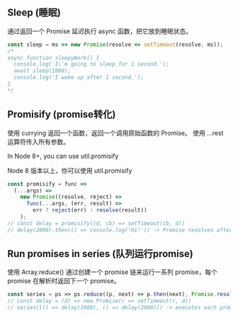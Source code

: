 

## Sleep (睡眠)
通过返回一个 Promise 延迟执行 async 函数，把它放到睡眠状态。
```js
const sleep = ms => new Promise(resolve => setTimeout(resolve, ms));
/*
async function sleepyWork() {
  console.log('I\'m going to sleep for 1 second.');
  await sleep(1000);
  console.log('I woke up after 1 second.');
}
*/
```

## Promisify (promise转化)
使用 currying 返回一个函数，返回一个调用原始函数的 Promise。
使用 ...rest 运算符传入所有参数。

In Node 8+, you can use util.promisify

Node 8 版本以上，你可以使用 util.promisify
```js
const promisify = func =>
  (...args) =>
    new Promise((resolve, reject) =>
      func(...args, (err, result) =>
        err ? reject(err) : resolve(result))
    );
// const delay = promisify((d, cb) => setTimeout(cb, d))
// delay(2000).then(() => console.log('Hi!')) -> Promise resolves after 2s
```
## Run promises in series (队列运行promise)
使用 Array.reduce() 通过创建一个 promise 链来运行一系列 promise，每个 promise 在解析时返回下一个 promise。
```js
const series = ps => ps.reduce((p, next) => p.then(next), Promise.resolve());
// const delay = (d) => new Promise(r => setTimeout(r, d))
// series([() => delay(1000), () => delay(2000)]) -> executes each promise sequentially, taking a total of 3 seconds to complete
```
